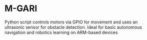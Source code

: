 # M-GARI
Python script controls motors via GPIO for movement and uses an ultrasonic sensor for obstacle detection. Ideal for basic autonomous navigation and robotics learning on ARM-based devices
